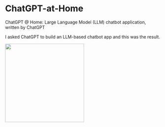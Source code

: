 # ChatGPT-at-Home
ChatGPT @ Home: Large Language Model (LLM) chatbot application, written by ChatGPT

I asked ChatGPT to build an LLM-based chatbot app and this was the result. 

<img src="[relative/path/in/repository/to/image.svg](https://pythonprogramming.net/static/images/chatgptathomedemogithub2.png)" width="256"/>
